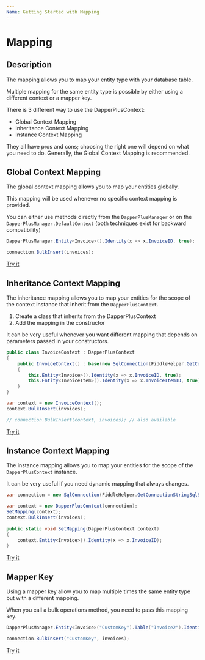 ```yaml
---
Name: Getting Started with Mapping
---
```


# Mapping

## Description

The mapping allows you to map your entity type with your database table.

Multiple mapping for the same entity type is possible by either using a different context or a mapper key.

There is 3 different way to use the DapperPlusContext:

- Global Context Mapping
- Inheritance Context Mapping
- Instance Context Mapping

They all have pros and cons; choosing the right one will depend on what you need to do. Generally, the Global Context Mapping is recommended.

## Global Context Mapping

The global context mapping allows you to map your entities globally.

This mapping will be used whenever no specific context mapping is provided.

You can either use methods directly from the `DapperPlusManager` or on the `DapperPlusManager.DefaultContext` (both techniques exist for backward compatibility)

```csharp
DapperPlusManager.Entity<Invoice>().Identity(x => x.InvoiceID, true);

connection.BulkInsert(invoices);
```

[Try it](https://dotnetfiddle.net/MljjYW)

## Inheritance Context Mapping

The inheritance mapping allows you to map your entities for the scope of the context instance that inherit from the `DapperPlusContext`.

1.	Create a class that inherits from the DapperPlusContext
2.	Add the mapping in the constructor

It can be very useful whenever you want different mapping that depends on parameters passed in your constructors.

```csharp
public class InvoiceContext : DapperPlusContext
{
	public InvoiceContext() : base(new SqlConnection(FiddleHelper.GetConnectionStringSqlServer()))
	{
		this.Entity<Invoice>().Identity(x => x.InvoiceID, true);
		this.Entity<InvoiceItem>().Identity(x => x.InvoiceItemID, true);
	}
}

var context = new InvoiceContext();
context.BulkInsert(invoices);

// connection.BulkInsert(context, invoices); // also available
```

[Try it](https://dotnetfiddle.net/BbBQ2F)

## Instance Context Mapping

The instance mapping allows you to map your entities for the scope of the `DapperPlusContext` instance.

It can be very useful if you need dynamic mapping that always changes.

```csharp
var connection = new SqlConnection(FiddleHelper.GetConnectionStringSqlServer());

var context = new DapperPlusContext(connection);
SetMapping(context);
context.BulkInsert(invoices);
		
public static void SetMapping(DapperPlusContext context)
{
	context.Entity<Invoice>().Identity(x => x.InvoiceID);
}
```

[Try it](https://dotnetfiddle.net/WHSCTW)

## Mapper Key

Using a mapper key allow you to map multiple times the same entity type but with a different mapping.

When you call a bulk operations method, you need to pass this mapping key.

```csharp
DapperPlusManager.Entity<Invoice>("CustomKey").Table("Invoice2").Identity(x => x.InvoiceID, true);

connection.BulkInsert("CustomKey", invoices);
```

[Try it](https://dotnetfiddle.net/TmiG4r)
